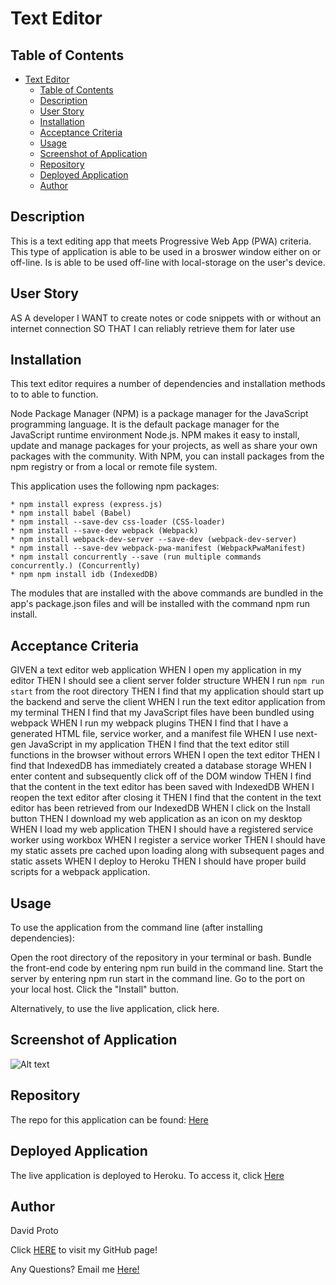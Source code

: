 # Text Editor 

## Table of Contents
- [Text Editor](#text-editor)
  - [Table of Contents](#table-of-contents)
  - [Description](#description)
  - [User Story](#user-story)
  - [Installation](#installation)
  - [Acceptance Criteria](#acceptance-criteria)
  - [Usage](#usage)
  - [Screenshot of Application](#screenshot-of-application)
  - [Repository](#repository)
  - [Deployed Application](#deployed-application)
  - [Author](#author)


## Description

This is a text editing app that meets Progressive Web App (PWA) criteria.  This type of application is able to be used in a broswer window either on or off-line.  Is is able to be used off-line with local-storage on the user's device.

## User Story

AS A developer
I WANT to create notes or code snippets with or without an internet connection
SO THAT I can reliably retrieve them for later use

## Installation

This text editor requires a number of dependencies and installation methods to to able to function.

Node Package Manager (NPM) is a package manager for the JavaScript programming language. It is the default package manager for the JavaScript runtime environment Node.js. NPM makes it easy to install, update and manage packages for your projects, as well as share your own packages with the community. With NPM, you can install packages from the npm registry or from a local or remote file system.

This application uses the following npm packages:

  `* npm install express (express.js)`<br>
  `* npm install babel (Babel)`<br>
  `* npm install --save-dev css-loader (CSS-loader)`<br>
  `* npm install --save-dev webpack (Webpack)`<br>
  `* npm install webpack-dev-server --save-dev (webpack-dev-server)`<br>
  `* npm install --save-dev webpack-pwa-manifest (WebpackPwaManifest)`<br>
  `* npm install concurrently --save (run multiple commands concurrently.) (Concurrently)`<br>
  `* npm npm install idb (IndexedDB)`


The modules that are installed with the above commands are bundled in the app's package.json files and will be installed with the command npm run install.

## Acceptance Criteria

GIVEN a text editor web application
WHEN I open my application in my editor
THEN I should see a client server folder structure
WHEN I run `npm run start` from the root directory
THEN I find that my application should start up the backend and serve the client
WHEN I run the text editor application from my terminal
THEN I find that my JavaScript files have been bundled using webpack
WHEN I run my webpack plugins
THEN I find that I have a generated HTML file, service worker, and a manifest file
WHEN I use next-gen JavaScript in my application
THEN I find that the text editor still functions in the browser without errors
WHEN I open the text editor
THEN I find that IndexedDB has immediately created a database storage
WHEN I enter content and subsequently click off of the DOM window
THEN I find that the content in the text editor has been saved with IndexedDB
WHEN I reopen the text editor after closing it
THEN I find that the content in the text editor has been retrieved from our IndexedDB
WHEN I click on the Install button
THEN I download my web application as an icon on my desktop
WHEN I load my web application
THEN I should have a registered service worker using workbox
WHEN I register a service worker
THEN I should have my static assets pre cached upon loading along with subsequent pages and static assets
WHEN I deploy to Heroku
THEN I should have proper build scripts for a webpack application.

## Usage

To use the application from the command line (after installing dependencies):

Open the root directory of the repository in your terminal or bash.
Bundle the front-end code by entering npm run build in the command line.
Start the server by entering npm run start in the command line.
Go to the port on your local host.
Click the "Install" button.

Alternatively, to use the live application, click here.

## Screenshot of Application

![Alt text](/client/dist/assets/icons/jate.png)

## Repository 

The repo for this application can be found: [Here](https://github.com/Dpro03/Text-Editor.git)

## Deployed Application

The live application is deployed to Heroku.  To access it, click [Here]()

## Author

David Proto

Click [HERE](https://github.com/Dpro03) to visit my GitHub page!

Any Questions?  Email me [Here!](mailto:dpro308@gmail.com)






